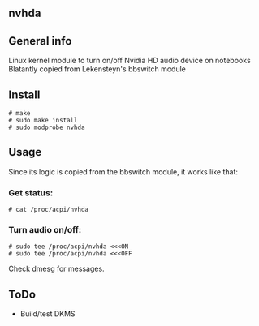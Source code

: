 nvhda
-----

General info
------------
Linux kernel module to turn on/off Nvidia HD audio device on notebooks
Blatantly copied from Lekensteyn's bbswitch module

Install
-------

	# make
	# sudo make install
	# sudo modprobe nvhda

Usage
-----

Since its logic is copied from the bbswitch module, it works like that:

### Get status:

	# cat /proc/acpi/nvhda

### Turn audio on/off:
	# sudo tee /proc/acpi/nvhda <<<ON
	# sudo tee /proc/acpi/nvhda <<<OFF

Check dmesg for messages.

ToDo
----

 - Build/test DKMS
